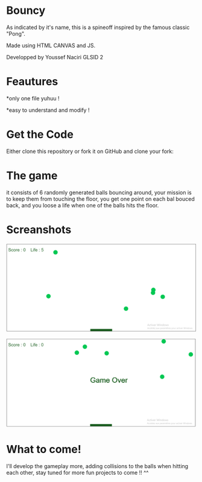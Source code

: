 # Bouncy

As indicated by it's name, this is a spineoff inspired by the famous classic "Pong".

Made using HTML CANVAS and JS.

Developped by Youssef Naciri GLSID 2

# Feautures

*only one file yuhuu !

*easy to understand and modify !

# Get the Code 

Either clone this repository or fork it on GitHub and clone your fork:


# The game

it consists of 6 randomly generated balls bouncing around, your mission is to keep them from touching the floor, you get one point on each bal bouced back, and you loose a life when one of the balls hits the floor.

# Screanshots

![](https://github.com/YosfNaciri/Bouncy/blob/master/gameBouncy/screans/1.PNG)

![](https://github.com/YosfNaciri/Bouncy/blob/master/gameBouncy/screans/2.PNG)

# What to come!

I'll develop the gameplay more, adding collisions to the balls when hitting each other, stay tuned for more fun projects to come !! ^^
